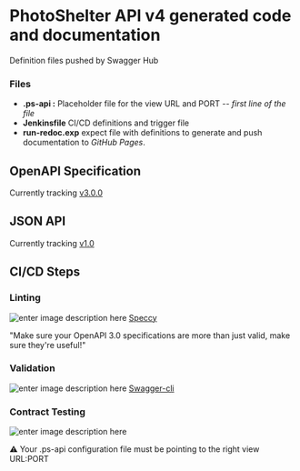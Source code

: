 # PhotoShelter API v4 generated code and documentation

Definition files pushed by Swagger Hub


### Files

 - **.ps-api :** Placeholder file for the view URL and PORT 
 -- *first line of the file*
 - **Jenkinsfile** CI/CD definitions and trigger file
 - **run-redoc.exp** expect file with definitions to generate and push documentation to *GitHub Pages*.


## OpenAPI Specification

Currently tracking [v3.0.0](https://github.com/OAI/OpenAPI-Specification/blob/master/versions/3.0.0.md)


## JSON API

Currently tracking [v1.0]([https://jsonapi.org/format/1.0/](https://jsonapi.org/format/1.0/))

## CI/CD Steps

### Linting 
![enter image description here](https://avatars0.githubusercontent.com/u/4072897?s=200&v=4=25x)
[Speccy](https://github.com/wework/speccy)
	
"Make sure your OpenAPI 3.0 specifications are more than just valid, make sure they're useful!" 
### Validation
![enter image description here](https://avatars1.githubusercontent.com/u/43750074?s=200&v=4=25x)
[Swagger-cli](https://github.com/APIDevTools/swagger-cli)
### Contract Testing
![enter image description here](https://raw.githubusercontent.com/apiaryio/dredd/master/docs/_static/images/dredd.png)

:warning: Your .ps-api configuration file must be pointing to the right view URL:PORT

